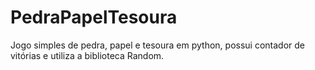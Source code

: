 # PedraPapelTesoura
Jogo simples de pedra, papel e tesoura em python, possui contador de vitórias e utiliza a biblioteca Random.
